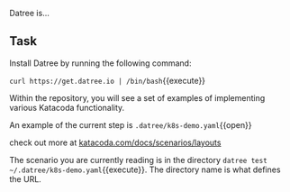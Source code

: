 Datree is...

## Task

Install Datree by running the following command:

`curl https://get.datree.io | /bin/bash`{{execute}}

Within the repository, you will see a set of examples of implementing various Katacoda functionality.


An example of the current step is `.datree/k8s-demo.yaml`{{open}}

check out more at [katacoda.com/docs/scenarios/layouts](https://datree.io)

The scenario you are currently reading is in the directory `datree test ~/.datree/k8s-demo.yaml`{{execute}}. The directory name is what defines the URL.
